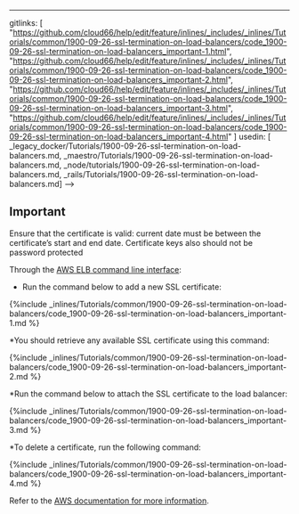 ---
gitlinks: [ "https://github.com/cloud66/help/edit/feature/inlines/_includes/_inlines/Tutorials/common/1900-09-26-ssl-termination-on-load-balancers/code_1900-09-26-ssl-termination-on-load-balancers_important-1.html", "https://github.com/cloud66/help/edit/feature/inlines/_includes/_inlines/Tutorials/common/1900-09-26-ssl-termination-on-load-balancers/code_1900-09-26-ssl-termination-on-load-balancers_important-2.html", "https://github.com/cloud66/help/edit/feature/inlines/_includes/_inlines/Tutorials/common/1900-09-26-ssl-termination-on-load-balancers/code_1900-09-26-ssl-termination-on-load-balancers_important-3.html", "https://github.com/cloud66/help/edit/feature/inlines/_includes/_inlines/Tutorials/common/1900-09-26-ssl-termination-on-load-balancers/code_1900-09-26-ssl-termination-on-load-balancers_important-4.html" ]
 usedin: [ _legacy_docker/Tutorials/1900-09-26-ssl-termination-on-load-balancers.md, _maestro/Tutorials/1900-09-26-ssl-termination-on-load-balancers.md, _node/tutorials/1900-09-26-ssl-termination-on-load-balancers.md, _rails/Tutorials/1900-09-26-ssl-termination-on-load-balancers.md] -->


## Important

Ensure that the certificate is valid: current date must be between the certificate’s start and end date. Certificate keys also should not be password protected




Through the [AWS ELB command line interface](http://aws.amazon.com/developertools/2536):

*   Run the command below to add a new SSL certificate:



{%include _inlines/Tutorials/common/1900-09-26-ssl-termination-on-load-balancers/code_1900-09-26-ssl-termination-on-load-balancers_important-1.md %}




*You should retrieve any available SSL certificate using this command:



{%include _inlines/Tutorials/common/1900-09-26-ssl-termination-on-load-balancers/code_1900-09-26-ssl-termination-on-load-balancers_important-2.md %}




*Run the command below to attach the SSL certificate to the load balancer:



{%include _inlines/Tutorials/common/1900-09-26-ssl-termination-on-load-balancers/code_1900-09-26-ssl-termination-on-load-balancers_important-3.md %}




*To delete a certificate, run the following command:



{%include _inlines/Tutorials/common/1900-09-26-ssl-termination-on-load-balancers/code_1900-09-26-ssl-termination-on-load-balancers_important-4.md %}




Refer to the [AWS documentation for more information](http://docs.aws.amazon.com/IAM/latest/UserGuide/InstallCert.html).


